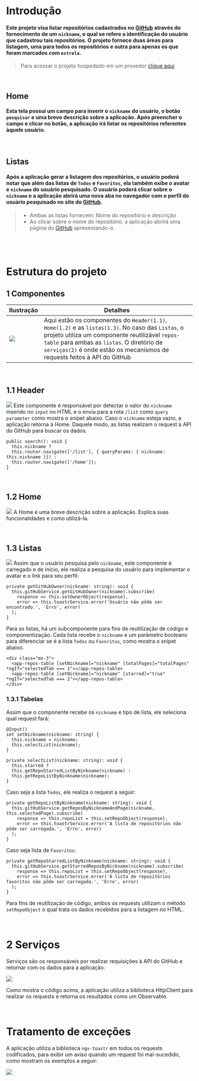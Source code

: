 # Introdução
#### Este projeto visa listar repositórios cadastrados no [GitHub](https://github.com/) através do fornecimento de um `nickname`, o qual se refere a identificação do usuário que cadastrou tais repositórios. O projeto fornece duas áreas para listagem, uma para todos os repositórios e outra para apenas os que foram marcados com `estrela`.
> Para acessar o projeto hospedado em um provedor [clique aqui]()

&nbsp;
## Home
#### Esta tela possui um campo para inserir o `nickname` do usuário, o botão `pesquisar` e uma breve descrição sobre a aplicação. Após preencher o campo e clicar no botão, a aplicação irá listar os repositórios referentes àquele usuário.
&nbsp;
## Listas
#### Após a aplicação gerar a listagem dos repositórios, o usuário poderá notar que além das listas de `Todos` e `Favoritos`, ela também exibe o avatar e `nickname` do usuário pesquisado. O usuário poderá clicar sobre o `nickname` e a aplicação abrirá uma nova aba no navegador com o perfil do usuário pesquisado no site do [GitHub](https://github.com/).
> - Ambas as listas fornecem: Nome do repositório e descrição
> - Ao clicar sobre o nome do repositório, a aplicação abrirá uma página do [GitHub](https://github.com/) apresentando-o.

&nbsp;
---
# Estrutura do projeto
## **1** Componentes
|Ilustração|Detalhes|
|----------|--------|
|![](./estrutura_componentes.PNG)|Aqui estão os componentes do `Header(1.1)`, `Home(1.2)` e as `listas(1.3)`. No caso das `Listas`, o projeto utiliza um componente reutilizável `repos-table` para ambas as `listas`. O diretório de `serviços(2)` é onde estão os mecanismos de requests feitos à API do GitHub|

&nbsp;

## **1.1** Header
![](./header_layout.PNG)
Este componente é responsável por detectar o valor do `nickname` inserido no `input` no HTML e o envia para a rota `/list` como `query parameter` como mostra o snipet abaixo. Caso o `nickname` esteja vazio, a aplicação retorna à Home. Daquele modo, as listas realizam o request à API do GitHub para buscar os dados. 
```
public search(): void {
  this.nickname ?
  this.router.navigate(['/list'], { queryParams: { nickname: this.nickname }}) :
  this.router.navigate(['/home']);
}
```
&nbsp;

## **1.2** Home
![](./home_layout.PNG)
A Home é uma breve descrição sobre a aplicação. Explica suas funcionalidades e como utilizá-la.

&nbsp;

## **1.3** Listas
![](./lista_todos_layout.PNG)
Assim que o usuário pesquisa pelo `nickname`, este componente é carregado e de início, ele realiza a pesquisa do usuário para implementar o avatar e o link para seu perfil:
```
private getGitHubOwner(nickname: string): void {
  this.gitHubService.getGitHubOwner(nickname).subscribe(
    response => this.setOwnerObject(response),
    error => this.toastrService.error('Usuário não pôde ser encontrado.', 'Erro', error)
  );
}
```

Para as listas, há um subcomponente para fins de reutilização de código e componentização. Cada lista recebe o `nickname` e um parâmetro booleano para diferenciar se é a lista `Todos` ou `Favoritos`, como mostra o snipet abaixo.
```
<div class="mx-3">
  <app-repos-table [setNickname]="nickname" [totalPages]="totalPages" *ngIf="selectedTab === 1"></app-repos-table>
  <app-repos-table [setNickname]="nickname" [starred]="true" *ngIf="selectedTab === 2"></app-repos-table>
</div>
```
### **1.3.1** Tabelas
Assim que o componente recebe os `nickname` e tipo de lista, ele seleciona qual request fará: 
```
@Input()
set setNickname(nickname: string) {
  this.nickname = nickname;
  this.selectList(nickname);
} 
```
```
private selectList(nickname: string): void {
  this.starred ?
  this.getRepoStarredListByNinkname(nickname) :
  this.getRepoListByNinkname(nickname);
}
```
Caso seja a lista `Todos`, ele realiza o request a seguir:
```
private getRepoListByNinkname(nickname: string): void {
  this.gitHubService.getReposByNicknameAndPage(nickname, this.selectedPage).subscribe(
    response => this.repoList = this.setRepoObject(response),
    error => this.toastrService.error('A lista de repositórios não pôde ser carregada.', 'Erro', error)
  );
}
```
Caso seja lista de `Favoritos`:
```
private getRepoStarredListByNinkname(nickname: string): void {
  this.gitHubService.getStarredReposByNickname(nickname).subscribe(
    response => this.repoList = this.setRepoObject(response),
    error => this.toastrService.error('A lista de repositórios favoritos não pôde ser carregada.', 'Erro', error)
  );
}
```
Para fins de reutilização de código, ambos os requests utilizam o método `setRepoObject` o qual trata os dados recebidos para a listagem no HTML.

&nbsp;

# **2** Serviços
Serviços são os responsáveis por realizar requisições à API do GitHub e retornar com os dados para a aplicação.

![](./services_codigo.PNG)

Como mostra o código acima, a aplicação utiliza a biblioteca HttpClient para realizar os requests e retorna os resultados como um Observable. 

&nbsp;

# Tratamento de exceções
A aplicação utiliza a biblioteca `ngx-toastr` em todos os requests codificados, para exibir um aviso quando um request foi mal-sucedido, como mostram os exemplos a seguir:

![](./toastr_layout.PNG)
